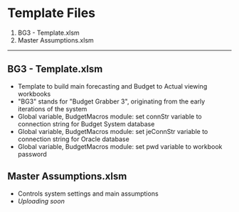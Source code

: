 # Template Files
1. BG3 - Template.xlsm
2. Master Assumptions.xlsm

---

## BG3 - Template.xlsm
- Template to build main forecasting and Budget to Actual viewing workbooks
- "BG3" stands for "Budget Grabber 3", originating from the early iterations of the system
- Global variable, BudgetMacros module: set connStr variable to connection string for Budget System database
- Global variable, BudgetMacros module: set jeConnStr variable to connection string for Oracle database
- Global variable, BudgetMacros module: set pwd variable to workbook password

## Master Assumptions.xlsm
- Controls system settings and main assumptions
- *Uploading soon*